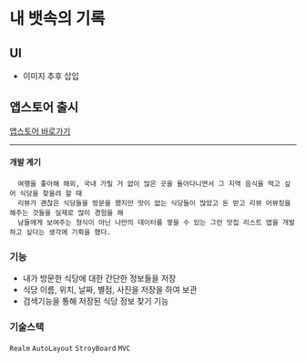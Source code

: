 <h1> 내 뱃속의 기록 </h1>

## UI
- 이미지 추후 삽입

## 앱스토어 출시
[앱스토어 바로가기](https://apps.apple.com/kr/app/%EB%82%B4-%EB%B1%83%EC%86%8D%EC%9D%98-%EA%B8%B0%EB%A1%9D/id1596846269)


--------------------

#### 개발 계기   
      여행을 좋아해 해외, 국내 가릴 거 없이 많은 곳을 돌아다니면서 그 지역 음식을 먹고 싶어 식당을 찾을려 할 때  
      리뷰가 괜찮은 식당들을 방문을 했지만 맛이 없는 식당들이 많았고 돈 받고 리뷰 어뷰징을 해주는 것들을 실제로 많이 경험을 해   
      남들에게 보여주는 형식이 아닌 나만의 데이터를 쌓을 수 있는 그런 맛집 리스트 앱을 개발하고 싶다는 생각에 기획을 했다. 

### 기능
* 내가 방문한 식당에 대한 간단한 정보들을 저장
* 식당 이름, 위치, 날짜, 별점, 사진을 저장을 하여 보관
* 검색기능을 통해 저장된 식당 정보 찾기 기능

### 기술스택
 <code>Realm</code> <code>AutoLayout</code> <code>StroyBoard</code> <code>MVC</code>




